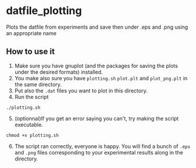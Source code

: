 # datfile_plotting

Plots the datfile from experiments and save then under .eps and .png using an appropriate name

## How to use it

1. Make sure you have gnuplot (and the packages for saving the plots under the desired formats) installed.
2. You make also sure you have `plotting.sh` `plot.plt` and `plot_png.plt` in the same directory.
3. Put also the `.dat` files you want to plot in this directory.
4. Run the script
```
./plotting.sh
```
5. (optionnal)If you get an error saying you can't, try making the script executable.
```
chmod +x plotting.sh
```
6. The script ran correctly, everyone is happy. You will find a bunch of `.eps` and `.png` files corresponding to your experimental results along in the directory.
